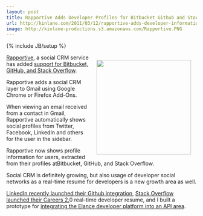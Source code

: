 ```yaml
---
layout: post
title: Rapportive Adds Developer Profiles for Bitbucket Github and Stack Overflow
url: http://kinlane.com/2011/03/12/rapportive-adds-developer-information/
image: http://kinlane-productions.s3.amazonaws.com/Rapportive.PNG
---
```

{% include JB/setup %}
<p>
     <img style="padding: 15px;" src="http://kinlane-productions.s3.amazonaws.com/Rapportive.PNG"  width="250" align="right" /><a title="Rapportive" href="http://rapportive.com/">Rapportive</a>, a social CRM service has added <a title="Rapportive support for Bitbucket, Github, and Stack Overflow." href="http://blog.rapportive.com/rapportive-for-developers-bitbucket-github-st">support for Bitbucket, GitHub, and Stack Overflow</a>.
</p>

<p>
     Rapportive adds a social CRM layer to Gmail using Google Chrome or Firefox Add-Ons.
</p>

<p>
     When viewing an email received from a contact in Gmail, Rapportive automatically shows social profiles from Twitter, Facebook, LinkedIn and others for the user in the sidebar.
</p>

<p>
     Rapportive now shows profile information for users, extracted from their profiles atBitbucket, GitHub, and Stack Overflow.
</p>

<p>
     Social CRM is definitely growing, but also usage of developer social networks as a real-time resume for developers is a new growth area as well.
</p>

<p>
     <a title="LinkedIn recently launched their Github integration" href="http://blog.linkedin.com/2011/03/08/github-linkedin/">LinkedIn recently launched their Github integration</a>, <a title="Stack Overflow Careers 2.0" href="http://www.kinlane.com/2011/02/project-history-in-real-time/">Stack Overflow launched their Careers 2.</a>0 real-time developer resume, and I built a prototype for <a title="Integrating the Elance Developer Platform Into an API Area" href="http://www.kinlane.com/2011/02/achieve-an-api-ecosystem-with-powered-by-elance/">integrating the Elance developer platform into an API area</a>.
</p>